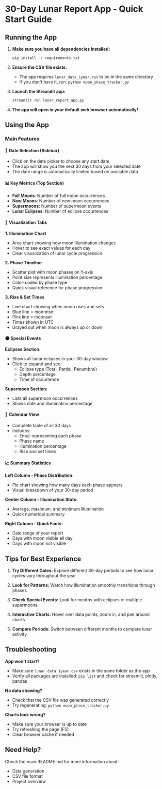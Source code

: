 # 30-Day Lunar Report App - Quick Start Guide

## Running the App

1. **Make sure you have all dependencies installed:**
   ```bash
   pip install -r requirements.txt
   ```

2. **Ensure the CSV file exists:**
   - The app requires `lunar_data_1year.csv` to be in the same directory
   - If you don't have it, run: `python moon_phase_tracker.py`

3. **Launch the Streamlit app:**
   ```bash
   streamlit run lunar_report_app.py
   ```

4. **The app will open in your default web browser automatically!**

## Using the App

### Main Features

#### 📅 Date Selection (Sidebar)
- Click on the date picker to choose any start date
- The app will show you the next 30 days from your selected date
- The date range is automatically limited based on available data

#### 📊 Key Metrics (Top Section)
- **Full Moons**: Number of full moon occurrences
- **New Moons**: Number of new moon occurrences  
- **Supermoons**: Number of supermoon events
- **Lunar Eclipses**: Number of eclipse occurrences

#### 🌙 Visualization Tabs

**1. Illumination Chart**
- Area chart showing how moon illumination changes
- Hover to see exact values for each day
- Clear visualization of lunar cycle progression

**2. Phase Timeline**
- Scatter plot with moon phases on Y-axis
- Point size represents illumination percentage
- Color-coded by phase type
- Quick visual reference for phase progression

**3. Rise & Set Times**
- Line chart showing when moon rises and sets
- Blue line = moonrise
- Pink line = moonset
- Times shown in UTC
- Grayed out when moon is always up or down

#### 🌑 Special Events

**Eclipses Section:**
- Shows all lunar eclipses in your 30-day window
- Click to expand and see:
  - Eclipse type (Total, Partial, Penumbral)
  - Depth percentage
  - Time of occurrence

**Supermoon Section:**
- Lists all supermoon occurrences
- Shows date and illumination percentage

#### 📅 Calendar View
- Complete table of all 30 days
- Includes:
  - Emoji representing each phase
  - Phase name
  - Illumination percentage
  - Rise and set times

#### 📈 Summary Statistics

**Left Column - Phase Distribution:**
- Pie chart showing how many days each phase appears
- Visual breakdown of your 30-day period

**Center Column - Illumination Stats:**
- Average, maximum, and minimum illumination
- Quick numerical summary

**Right Column - Quick Facts:**
- Date range of your report
- Days with moon visible all day
- Days with moon not visible

## Tips for Best Experience

1. **Try Different Dates:** Explore different 30-day periods to see how lunar cycles vary throughout the year

2. **Look for Patterns:** Watch how illumination smoothly transitions through phases

3. **Check Special Events:** Look for months with eclipses or multiple supermoons

4. **Interactive Charts:** Hover over data points, zoom in, and pan around charts

5. **Compare Periods:** Switch between different months to compare lunar activity

## Troubleshooting

**App won't start?**
- Make sure `lunar_data_1year.csv` exists in the same folder as the app
- Verify all packages are installed: `pip list` and check for streamlit, plotly, pandas

**No data showing?**
- Check that the CSV file was generated correctly
- Try regenerating: `python moon_phase_tracker.py`

**Charts look wrong?**
- Make sure your browser is up to date
- Try refreshing the page (F5)
- Clear browser cache if needed

## Need Help?

Check the main README.md for more information about:
- Data generation
- CSV file format
- Project overview

